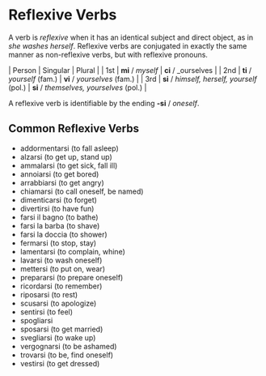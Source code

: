 # Reflexive Verbs

A verb is _reflexive_ when it has an identical subject and direct object, as in _she washes herself_.  Reflexive verbs are conjugated in exactly the same manner as non-reflexive verbs, but with reflexive pronouns.

| Person | Singular | Plural |
| 1st | **mi** / _myself_ | **ci** / _ourselves |
| 2nd | **ti** / _yourself_ (fam.) | **vi** / _yourselves_  (fam.) |
| 3rd | **si** / _himself, herself, yourself_ (pol.) | **si** / _themselves, yourselves_ (pol.) |

A reflexive verb is identifiable by the ending **-si** / _oneself_.

## Common Reflexive Verbs

- addormentarsi (to fall asleep)
- alzarsi (to get up, stand up)
- ammalarsi (to get sick, fall ill)
- annoiarsi (to get bored)
- arrabbiarsi (to get angry)
- chiamarsi (to call oneself, be named)
- dimenticarsi (to forget)
- divertirsi (to have fun)
- farsi il bagno (to bathe)
- farsi la barba (to shave)
- farsi la doccia (to shower)
- fermarsi (to stop, stay)
- lamentarsi (to complain, whine)
- lavarsi (to wash oneself)
- mettersi (to put on, wear)
- prepararsi (to prepare oneself)
- ricordarsi (to remember)
- riposarsi (to rest)
- scusarsi (to apologize)
- sentirsi (to feel)
- spogliarsi
- sposarsi (to get married)
- svegliarsi (to wake up)
- vergognarsi (to be ashamed)
- trovarsi (to be, find oneself)
- vestirsi (to get dressed)